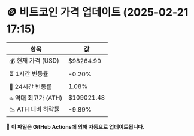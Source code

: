 # 🪙 비트코인 가격 업데이트 (2025-02-21 17:15)

| 항목                | 값 |
|--------------------|----------------|
| 💰 현재 가격 (USD) | $98264.90 |
| ⏳ 1시간 변동률    | -0.20% |
| 📆 24시간 변동률   | 1.08% |
| 🔝 역대 최고가 (ATH) | $109021.48 |
| 📉 ATH 대비 하락률 | -9.89% |

🔄 **이 파일은 GitHub Actions에 의해 자동으로 업데이트됩니다.**
